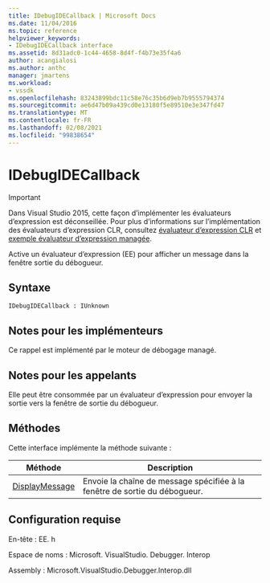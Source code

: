 ```yaml
---
title: IDebugIDECallback | Microsoft Docs
ms.date: 11/04/2016
ms.topic: reference
helpviewer_keywords:
- IDebugIDECallback interface
ms.assetid: 8d31adc0-1c44-4658-8d4f-f4b73e35f4a6
author: acangialosi
ms.author: anthc
manager: jmartens
ms.workload:
- vssdk
ms.openlocfilehash: 83243899bdc11c58e76c35b6d9eb7b9555794374
ms.sourcegitcommit: ae6d47b09a439cd0e13180f5e89510e3e347fd47
ms.translationtype: MT
ms.contentlocale: fr-FR
ms.lasthandoff: 02/08/2021
ms.locfileid: "99838654"
---
```

# <a name="idebugidecallback"></a>IDebugIDECallback
> [!IMPORTANT]
> Dans Visual Studio 2015, cette façon d’implémenter les évaluateurs d’expression est déconseillée. Pour plus d’informations sur l’implémentation des évaluateurs d’expression CLR, consultez [évaluateur d’expression CLR](https://github.com/Microsoft/ConcordExtensibilitySamples/wiki/CLR-Expression-Evaluators) et [exemple évaluateur d’expression managée](https://github.com/Microsoft/ConcordExtensibilitySamples/wiki/Managed-Expression-Evaluator-Sample).

 Active un évaluateur d’expression (EE) pour afficher un message dans la fenêtre sortie du débogueur.

## <a name="syntax"></a>Syntaxe

```
IDebugIDECallback : IUnknown
```

## <a name="notes-for-implementers"></a>Notes pour les implémenteurs
 Ce rappel est implémenté par le moteur de débogage managé.

## <a name="notes-for-callers"></a>Notes pour les appelants
 Elle peut être consommée par un évaluateur d’expression pour envoyer la sortie vers la fenêtre de sortie du débogueur.

## <a name="methods"></a>Méthodes
 Cette interface implémente la méthode suivante :

|Méthode|Description|
|------------|-----------------|
|[DisplayMessage](../../../extensibility/debugger/reference/idebugidecallback-displaymessage.md)|Envoie la chaîne de message spécifiée à la fenêtre de sortie du débogueur.|

## <a name="requirements"></a>Configuration requise
 En-tête : EE. h

 Espace de noms : Microsoft. VisualStudio. Debugger. Interop

 Assembly : Microsoft.VisualStudio.Debugger.Interop.dll
